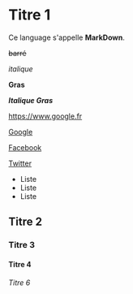 # Titre 1

Ce language s'appelle __MarkDown__.

~~barré~~

*italique*

**Gras**

***Italique Gras***

https://www.google.fr

[Google](https://www.google.fr)

[Facebook](https://www.facebook.com)

[Twitter](https://twitter.com)

- Liste
- Liste
- Liste

## Titre 2

### Titre 3

#### Titre 4

###### Titre 6